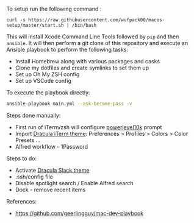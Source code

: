 To setup run the following command :

```basn
curl -s https://raw.githubusercontent.com/wufpack00/macos-setup/master/start.sh | /bin/bash
```

This will install Xcode Command Line Tools followed by `pip` and then `ansible`.
It will then perform a git clone of this repository and execute an Ansible playbook to perform the following tasks:

- Install Homebrew along with various packages and casks
- Clone my dotfiles and create symlinks to set them up
- Set up Oh My ZSH config
- Set up VSCode config

To execute the playbook directly:

```bash
ansible-playbook main.yml --ask-become-pass -v
```

Steps done manually:
 * First run of iTerm/zsh will configure [powerlevel10k](https://github.com/romkatv/powerlevel10k) prompt
 * Import [Dracula iTerm theme](https://draculatheme.com/iterm): Preferences > Profiles > Colors > Color Presets ...
 * Alfred workflow -  1Password 

 Steps to do:
 * Activate [Dracula Slack theme](https://draculatheme.com/slack)
 * .ssh/config file
 * Disable spotlight search / Enable Alfred search
 * Dock - remove recent items


 References:
 * https://github.com/geerlingguy/mac-dev-playbook